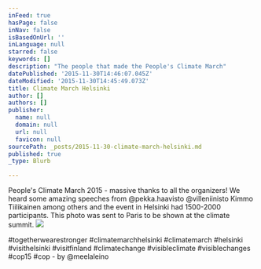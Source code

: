 ```yaml
---
inFeed: true
hasPage: false
inNav: false
isBasedOnUrl: ''
inLanguage: null
starred: false
keywords: []
description: "The people that made the People's Climate March"
datePublished: '2015-11-30T14:46:07.045Z'
dateModified: '2015-11-30T14:45:49.073Z'
title: Climate March Helsinki
author: []
authors: []
publisher:
  name: null
  domain: null
  url: null
  favicon: null
sourcePath: _posts/2015-11-30-climate-march-helsinki.md
published: true
_type: Blurb

---
```

People's Climate March 2015 - massive thanks to all the organizers! We heard some amazing speeches from @pekka.haavisto @villeniinisto Kimmo Tiilikainen among others and the event in Helsinki had 1500-2000 participants. This photo was sent to Paris to be shown at the climate summit.
![](https://the-grid-user-content.s3-us-west-2.amazonaws.com/e8163270-8e4d-4150-b714-d290bfc71fe9.jpg)

\#togetherwearestronger \#climatemarchhelsinki \#climatemarch \#helsinki \#visithelsinki \#visitfinland \#climatechange \#visibleclimate \#visiblechanges \#cop15 \#cop - by @meelaleino